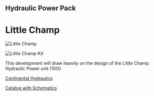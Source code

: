 ## Hydraulic Power Pack

# Little Champ

![Little Champ](https://github.com/plastic-hub/products/blob/master/projects/hydraulic-power-pack/reference/little-champ/little-champ-photo.jpg)


![Little Champ Kit](https://github.com/plastic-hub/products/blob/master/projects/hydraulic-power-pack/reference/little-champ/champ-kit-clean-web.jpg)

This development will draw heavily on the design of the Little Champ Hydraulic Power unit (10G)

[Continental Hydraulics](http://www.continentalhydraulics.co.uk)

[Catalog with Schematics](http://www.continentalhydraulics.co.uk/pdf/2013/power_units/little_champ_hydraulic_power_unit_kits.pdf)


